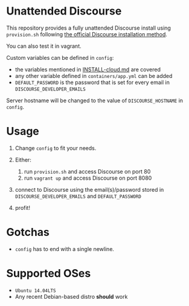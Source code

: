 
# Unattended Discourse 

This repository provides a fully unattended Discourse install using `provision.sh` following [the official Discourse installation method](https://github.com/discourse/discourse/blob/master/docs/INSTALL-cloud.md).


You can also test it in vagrant.

Custom variables can be defined in `config`:

- the variables mentioned in [INSTALL-cloud.md](https://github.com/discourse/discourse/blob/master/docs/INSTALL-cloud.md) are covered
- any other variable defined in `containers/app.yml` can be added
- `DEFAULT_PASSWORD` is the password that is set for every email in `DISCOURSE_DEVELOPER_EMAILS`

Server hostname will be changed to the value of `DISCOURSE_HOSTNAME` in `config`.

# Usage

1. Change `config` to fit your needs.

2. Either:
   1. run `provision.sh` and access Discourse on port 80
   1. run `vagrant up` and access Discourse on port 8080

3. connect to Discourse using the email(s)/password stored in `DISCOURSE_DEVELOPER_EMAILS` and `DEFAULT_PASSWORD`

4. profit!

# Gotchas

- `config` has to end with a single newline.

# Supported OSes

- `Ubuntu 14.04LTS`
- Any recent Debian-based distro **should** work

